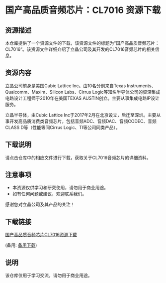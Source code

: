 # 国产高品质音频芯片：CL7016 资源下载

## 资源描述

本仓库提供了一个资源文件的下载，该资源文件的标题为“国产高品质音频芯片：CL7016”。该资源文件详细介绍了立晶公司及其开发的CL7016音频芯片的相关信息。

## 资源内容

立晶公司前身是美国Cubic Lattice Inc。由10名分别来自Texas Instruments、Qualcomm、Maxim、Silicon Labs、Cirrus Logic等知名半导体公司的资深集成电路设计工程师于2010年在美国TEXAS AUSTIN创立。主要从事集成电路IP设计服务。

立晶半导体，由Cubic Lattice Inc于2017年2月在北京设立，后迁至深圳。主要从事开发高品质消费类音频芯片，包括音频ADC、音频DAC、音频CODEC、音频CLASS D等（性能等同Cirrus Logic、TI等公司同类产品）。

## 下载说明

请点击仓库中的相应文件进行下载，获取关于CL7016音频芯片的详细资料。

## 注意事项

- 本资源仅供学习和研究使用，请勿用于商业用途。
- 如有任何问题或建议，欢迎联系我们。

感谢您对立晶公司及其产品的关注！

## 下载链接
[国产高品质音频芯片CL7016资源下载](https://pan.quark.cn/s/0360d0e7d2ee) 

(备用: [备用下载](https://pan.baidu.com/s/1sQOATBzzrjWtbkR3DM6yTA?pwd=1234))

## 说明

该仓库仅用于学习交流，请勿用于商业用途。
